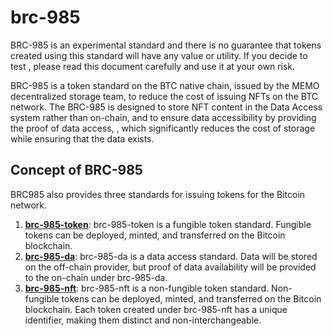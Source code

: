 # brc-985

BRC-985 is an experimental standard and there is no guarantee that tokens created using this standard will have any value or utility. If you decide to test , please read this document carefully and use it at your own risk.

BRC-985 is a token standard on the BTC native chain, issued by the MEMO decentralized storage team, to reduce the cost of issuing NFTs on the BTC network. The BRC-985 is designed to store NFT content in the Data Access system rather than on-chain, and to ensure data accessibility by providing the proof of data access, , which significantly reduces the cost of storage while ensuring that the data exists.

## Concept of BRC-985

BRC985 also provides three standards for issuing tokens for the Bitcoin network.

1. **[brc-985-token](docs/learn/brc-985-token.md)**: brc-985-token is a fungible token standard. Fungible tokens can be deployed, minted, and transferred on the Bitcoin blockchain.
2. **[brc-985-da](docs/learn/brc-985-da.md)**: brc-985-da is a data access standard. Data will be stored on the off-chain provider, but proof of data availability will be provided to the on-chain under brc-985-da.
3. **[brc-985-nft](docs/learn/brc-985-nft.md)**: brc-985-nft is a non-fungible token standard. Non-fungible tokens can be deployed, minted, and transferred on the Bitcoin blockchain. Each token created under brc-985-nft has a unique identifier, making them distinct and non-interchangeable.
